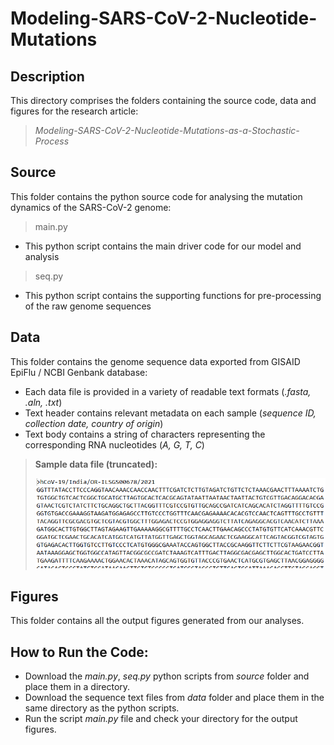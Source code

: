 # Modeling-SARS-CoV-2-Nucleotide-Mutations

## Description
This directory comprises the folders containing the source code, data and figures for the research article: 
> _Modeling-SARS-CoV-2-Nucleotide-Mutations-as-a-Stochastic-Process_

## Source
This folder contains the python source code for analysing the mutation dynamics of the SARS-CoV-2 genome:

> main.py

* This python script contains the main driver code for our model and analysis

> seq.py

* This python script contains the supporting functions for pre-processing of the raw genome sequences

## Data
This folder contains the genome sequence data exported from GISAID EpiFlu / NCBI Genbank database:
* Each data file is provided in a variety of readable text formats (_.fasta, .aln, .txt_)
* Text header contains relevant metadata on each sample (_sequence ID, collection date, country of origin_)
* Text body contains a string of characters representing the corresponding RNA nucleotides (_A, G, T, C_)

> **Sample data file (truncated):**   
>           
> ![](figures/image6.png)

## Figures
This folder contains all the output figures generated from our analyses.

## How to Run the Code:
* Download the _main.py_, _seq.py_ python scripts from _source_ folder and place them in a directory. 
* Download the sequence text files from _data_ folder and place them in the same directory as the python scripts.
* Run the script _main.py_ file and check your directory for the output figures.
